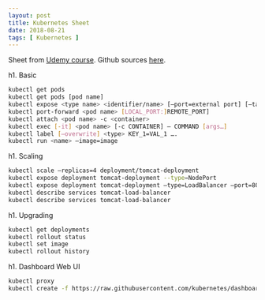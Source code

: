 ```yaml
---
layout: post
title: Kubernetes Sheet
date: 2018-08-21
tags: [ Kubernetes ]
---
```


Sheet from [Udemy course](https://www.udemy.com/kubernetes-from-a-devops-kubernetes-guru/).
Github sources [here](https://github.com/Sgitario/kubernetes-demo).

h1. Basic

```bash
kubectl get pods
kubectl get pods [pod name]
kubectl expose <type name> <identifier/name> [—port=external port] [—target-port=container-port [—type=service-type]
kubectl port-forward <pod name> [LOCAL_PORT:]REMOTE_PORT]
kubectl attach <pod name> -c <container>
kubectl exec [-it] <pod name> [-c CONTAINER] — COMMAND [args…]
kubectl label [—overwrite] <type> KEY_1=VAL_1 ….
kubectl run <name> —image=image
```

h1. Scaling

```bash
kubectl scale —replicas=4 deployment/tomcat-deployment 
kubectl expose deployment tomcat-deployment --type=NodePort
kubectl expose deployment tomcat-deployment —type=LoadBalancer —port=8080 —target-port=8080 —name tomcat-load-balancer
kubectl describe services tomcat-load-balancer
kubectl describe services tomcat-load-balancer
```

h1. Upgrading

```bash
kubectl get deployments
kubectl rollout status
kubectl set image
kubectl rollout history
```

h1. Dashboard Web UI

```bash
kubectl proxy
kubectl create -f https://raw.githubusercontent.com/kubernetes/dashboard/master/src/deploy/recommended/kubernetes-dashboard.yaml
```